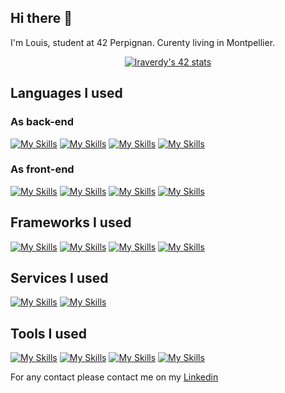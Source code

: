 ## Hi there 👋

I'm Louis, student at 42 Perpignan.
Curenty living in Montpellier.

<div align=center>
<a href="https://github.com/Coday-meric/badge42"><img src="https://badge42.coday.fr/api/v2/clvzeg6vj6359701p4xdjazn0f/stats?cursusId=21&coalitionId=317" alt="lraverdy's 42 stats" /></a>
</div>

## Languages I used
### As back-end
[![My Skills](https://skillicons.dev/icons?i=c)](https://skillicons.dev) [![My Skills](https://skillicons.dev/icons?i=cpp)](https://skillicons.dev) [![My Skills](https://skillicons.dev/icons?i=rust)](https://skillicons.dev) [![My Skills](https://skillicons.dev/icons?i=ts)](https://skillicons.dev)
### As front-end
[![My Skills](https://skillicons.dev/icons?i=dart)](https://skillicons.dev) [![My Skills](https://skillicons.dev/icons?i=html)](https://skillicons.dev) [![My Skills](https://skillicons.dev/icons?i=css)](https://skillicons.dev) [![My Skills](https://skillicons.dev/icons?i=js)](https://skillicons.dev) 

## Frameworks I used
[![My Skills](https://skillicons.dev/icons?i=electron)](https://skillicons.dev) [![My Skills](https://skillicons.dev/icons?i=flutter)](https://skillicons.dev) [![My Skills](https://skillicons.dev/icons?i=react)](https://skillicons.dev)  [![My Skills](https://skillicons.dev/icons?i=docker)](https://skillicons.dev)

## Services I used
[![My Skills](https://skillicons.dev/icons?i=firebase)](https://skillicons.dev) [![My Skills](https://skillicons.dev/icons?i=supabase)](https://skillicons.dev)

## Tools I used
[![My Skills](https://skillicons.dev/icons?i=figma)](https://skillicons.dev) [![My Skills](https://skillicons.dev/icons?i=github)](https://skillicons.dev) [![My Skills](https://skillicons.dev/icons?i=git)](https://skillicons.dev) [![My Skills](https://skillicons.dev/icons?i=postman)](https://skillicons.dev)

For any contact please contact me on my <a href="https://www.linkedin.com/in/louisraverdy/">Linkedin</a>
